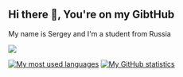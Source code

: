 ## Hi there 👋, You're on my GibtHub

My name is Sergey and I'm a student from Russia

![](https://github-profile-summary-cards.vercel.app/api/cards/profile-details?username=Bober2244&theme=tokyonight)

[![My most used languages](https://github-readme-stats.vercel.app/api/top-langs/?username=Bober2244&theme=tokyonight&hide_border=true&layout=compact)](https://github.com/Bober2244?tab=repositories)
[![My GitHub statistics](https://github-readme-stats.vercel.app/api?username=Bober2244&theme=tokyonight&show_icons=true&hide_border=true&hide_title=true)](https://github.com/Bober2244/github-readme-stats)
